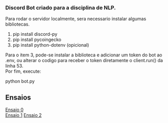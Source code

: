 ### Discord Bot criado para a disciplina de NLP.  ###  

Para rodar o servidor localmente, sera necessario instalar algumas bibliotecas.  
  
  1. pip install discord-py    
  2. pip install pycoingecko  
  3. pip install python-dotenv (opicional)
  
Para o item 3, pode-se instalar a biblioteca e adicionar um token do bot ao .env, ou alterar o codigo para receber o token diretamente o client.run() da linha 53.  
Por fim, execute:
   
   python bot.py

## Ensaios  ##  
[Ensaio 0](https://github.com/murilomenezes1/DiscordBot/blob/master/ensaio_0.md)  
[Ensaio 1](https://github.com/murilomenezes1/DiscordBot/blob/master/ensaio_1.md) 
[Ensaio 2](https://github.com/murilomenezes1/DiscordBot/blob/master/ensaio_2.md) 
